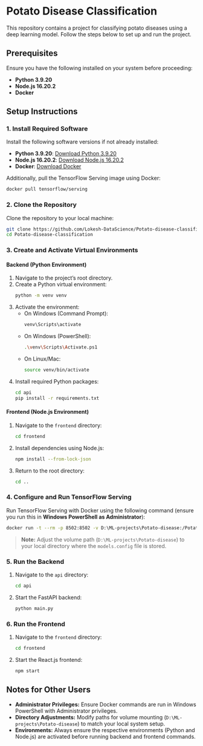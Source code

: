 # Potato Disease Classification

This repository contains a project for classifying potato diseases using a deep learning model. Follow the steps below to set up and run the project.

## Prerequisites

Ensure you have the following installed on your system before proceeding:

- **Python 3.9.20**
- **Node.js 16.20.2**
- **Docker**

## Setup Instructions

### 1. Install Required Software

Install the following software versions if not already installed:

- **Python 3.9.20**: [Download Python 3.9.20](https://www.python.org/downloads/release/python-3920/)
- **Node.js 16.20.2**: [Download Node.js 16.20.2](https://nodejs.org/)
- **Docker**: [Download Docker](https://www.docker.com/products/docker-desktop/)

Additionally, pull the TensorFlow Serving image using Docker:

```bash
docker pull tensorflow/serving
```

### 2. Clone the Repository

Clone the repository to your local machine:

```bash
git clone https://github.com/Lokesh-DataScience/Potato-disease-classification.git
cd Potato-disease-classification
```

### 3. Create and Activate Virtual Environments

#### Backend (Python Environment)

1. Navigate to the project’s root directory.
2. Create a Python virtual environment:
    ```bash
    python -m venv venv
    ```
3. Activate the environment:
    - On Windows (Command Prompt):
      ```bash
      venv\Scripts\activate
      ```
    - On Windows (PowerShell):
      ```bash
      .\venv\Scripts\Activate.ps1
      ```
    - On Linux/Mac:
      ```bash
      source venv/bin/activate
      ```
4. Install required Python packages:
    ```bash
    cd api
    pip install -r requirements.txt
    ```

#### Frontend (Node.js Environment)

1. Navigate to the `frontend` directory:
    ```bash
    cd frontend
    ```
2. Install dependencies using Node.js:
    ```bash
    npm install --from-lock-json
    ```
3. Return to the root directory:
    ```bash
    cd ..
    ```

### 4. Configure and Run TensorFlow Serving

Run TensorFlow Serving with Docker using the following command (ensure you run this in **Windows PowerShell as Administrator**):

```bash
docker run -t --rm -p 8502:8502 -v D:\ML-projects\Potato-disease:/Potato-disease tensorflow/serving --rest_api_port=8502 --model_config_file=/Potato-disease/models.config
```

> **Note:** Adjust the volume path (`D:\ML-projects\Potato-disease`) to your local directory where the `models.config` file is stored.

### 5. Run the Backend

1. Navigate to the `api` directory:
    ```bash
    cd api
    ```
2. Start the FastAPI backend:
    ```bash
    python main.py
    ```

### 6. Run the Frontend

1. Navigate to the `frontend` directory:
    ```bash
    cd frontend
    ```
2. Start the React.js frontend:
    ```bash
    npm start
    ```

## Notes for Other Users

- **Administrator Privileges:** Ensure Docker commands are run in Windows PowerShell with Administrator privileges.
- **Directory Adjustments:** Modify paths for volume mounting (`D:\ML-projects\Potato-disease`) to match your local system setup.
- **Environments:** Always ensure the respective environments (Python and Node.js) are activated before running backend and frontend commands.

